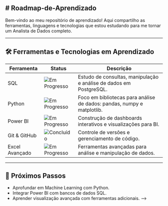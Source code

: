 ## # Roadmap-de-Aprendizado

Bem-vindo ao meu repositório de aprendizado! Aqui compartilho as ferramentas, linguagens e tecnologias que estou estudando para me tornar um Analista de Dados completo.

---

## 🛠️ Ferramentas e Tecnologias em Aprendizado

| Ferramenta     | Status       | Descrição                                      |
| -------------- | ------------ | ---------------------------------------------- |
| SQL            | ![Em Progresso](https://img.shields.io/badge/status-em%20progresso-yellow) | Estudo de consultas, manipulação e análise de dados em PostgreSQL. |
| Python         | ![Em Progresso](https://img.shields.io/badge/status-em%20progresso-yellow) | Foco em bibliotecas para análise de dados: pandas, numpy e matplotlib. |
| Power BI       | ![Em Progresso](https://img.shields.io/badge/status-em%20progresso-yellow)  | Construção de dashboards interativos e visualizações para BI. |
| Git & GitHub   | ![Concluído](https://img.shields.io/badge/status-concluído-brightgreen) | Controle de versões e gerenciamento de código. |
| Excel Avançado | ![Em Progresso](https://img.shields.io/badge/status-em%20progresso-yellow)  | Ferramentas avançadas para análise e manipulação de dados. |

---

## 🚀 Próximos Passos

- Aprofundar em Machine Learning com Python.  
- Integrar Power BI com bancos de dados SQL.  
- Aprender visualização avançada com ferramentas adicionais.
-->
